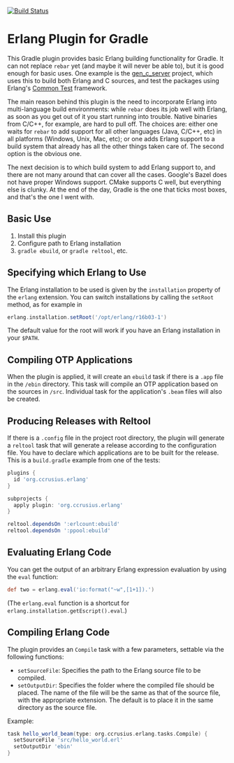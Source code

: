 [![Build Status](https://travis-ci.org/ccrusius/gradle-erlang-plugin.svg?branch=master)](https://travis-ci.org/ccrusius/gradle-erlang-plugin)

# Erlang Plugin for Gradle

This Gradle plugin provides basic Erlang building functionality for
Gradle. It can not replace `rebar` yet (and maybe it will never be
able to), but it is good enough for basic uses. One example is the
[gen_c_server](https://github.com/ccrusius/gen_c_server) project,
which uses this to build both Erlang and C sources, and test the
packages using Erlang's
[Common Test](http://erlang.org/doc/man/ct.html) framework.

The main reason behind this plugin is the need to incorporate Erlang
into multi-language build environments: while `rebar` does its job
well with Erlang, as soon as you get out of it you start running into
trouble. Native binaries from C/C++, for example, are hard to pull
off. The choices are: either one waits for `rebar` to add support for
all other languages (Java, C/C++, etc) in all platforms (Windows,
Unix, Mac, etc); or one adds Erlang support to a build system that
already has all the other things taken care of. The second option is
the obvious one.

The next decision is to which build system to add Erlang support to,
and there are not many around that can cover all the cases. Google's
Bazel does not have proper Windows support. CMake supports C well,
but everything else is clunky. At the end of the day, Gradle is the
one that ticks most boxes, and that's the one I went with.

## Basic Use

1. Install this plugin
2. Configure path to Erlang installation
3. `gradle ebuild`, or `gradle reltool`, etc.

## Specifying which Erlang to Use

The Erlang installation to be used is given by the `installation`
property of the `erlang` extension. You can switch installations by
calling the `setRoot` method, as for example in
```groovy
erlang.installation.setRoot('/opt/erlang/r16b03-1')
```
The default value for the root will work if you have an Erlang
installation in your `$PATH`.

## Compiling OTP Applications

When the plugin is applied, it will create an `ebuild` task if there
is a `.app` file in the `/ebin` directory. This task will compile an
OTP application based on the sources in `/src`. Individual task for
the application's `.beam` files will also be created.

## Producing Releases with Reltool

If there is a `.config` file in the project root directory, the plugin
will generate a `reltool` task that will generate a release according
to the configuration file. You have to declare which applications
are to be built for the release. This is a `build.gradle` example from
one of the tests:
```groovy
plugins {
  id 'org.ccrusius.erlang'
}

subprojects {
  apply plugin: 'org.ccrusius.erlang'
}

reltool.dependsOn ':erlcount:ebuild'
reltool.dependsOn ':ppool:ebuild'
```

## Evaluating Erlang Code

You can get the output of an arbitrary Erlang expression evaluation by
using the `eval` function:
```groovy
def two = erlang.eval('io:format("~w",[1+1]).')
```
(The `erlang.eval` function is a shortcut for
`erlang.installation.getEscript().eval`.)

## Compiling Erlang Code

The plugin provides an `Compile` task with a few parameters, settable via
the following functions:

* `setSourceFile`: Specifies the path to the Erlang source file to be
  compiled.
* `setOutputDir`: Specifies the folder where the compiled file should
  be placed. The name of the file will be the same as that of the
  source file, with the appropriate extension. The default is to place
  it in the same directory as the source file.

Example:
```groovy
task hello_world_beam(type: org.ccrusius.erlang.tasks.Compile) {
  setSourceFile 'src/hello_world.erl'
  setOutputDir 'ebin'
}
```
